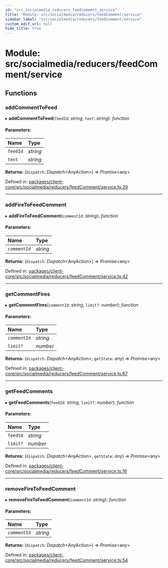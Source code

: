 ```yaml
---
id: "src_socialmedia_reducers_feedcomment_service"
title: "Module: src/socialmedia/reducers/feedComment/service"
sidebar_label: "src/socialmedia/reducers/feedComment/service"
custom_edit_url: null
hide_title: true
---
```


# Module: src/socialmedia/reducers/feedComment/service

## Functions

### addCommentToFeed

▸ **addCommentToFeed**(`feedId`: *string*, `text`: *string*): *function*

#### Parameters:

| Name | Type |
| :------ | :------ |
| `feedId` | *string* |
| `text` | *string* |

**Returns:** (`dispatch`: *Dispatch*<AnyAction\>) => *Promise*<any\>

Defined in: [packages/client-core/src/socialmedia/reducers/feedComment/service.ts:29](https://github.com/xr3ngine/xr3ngine/blob/2d83606b6/packages/client-core/src/socialmedia/reducers/feedComment/service.ts#L29)

___

### addFireToFeedComment

▸ **addFireToFeedComment**(`commentId`: *string*): *function*

#### Parameters:

| Name | Type |
| :------ | :------ |
| `commentId` | *string* |

**Returns:** (`dispatch`: *Dispatch*<AnyAction\>) => *Promise*<any\>

Defined in: [packages/client-core/src/socialmedia/reducers/feedComment/service.ts:42](https://github.com/xr3ngine/xr3ngine/blob/2d83606b6/packages/client-core/src/socialmedia/reducers/feedComment/service.ts#L42)

___

### getCommentFires

▸ **getCommentFires**(`commentId`: *string*, `limit?`: *number*): *function*

#### Parameters:

| Name | Type |
| :------ | :------ |
| `commentId` | *string* |
| `limit?` | *number* |

**Returns:** (`dispatch`: *Dispatch*<AnyAction\>, `getState`: *any*) => *Promise*<any\>

Defined in: [packages/client-core/src/socialmedia/reducers/feedComment/service.ts:67](https://github.com/xr3ngine/xr3ngine/blob/2d83606b6/packages/client-core/src/socialmedia/reducers/feedComment/service.ts#L67)

___

### getFeedComments

▸ **getFeedComments**(`feedId`: *string*, `limit?`: *number*): *function*

#### Parameters:

| Name | Type |
| :------ | :------ |
| `feedId` | *string* |
| `limit?` | *number* |

**Returns:** (`dispatch`: *Dispatch*<AnyAction\>, `getState`: *any*) => *Promise*<any\>

Defined in: [packages/client-core/src/socialmedia/reducers/feedComment/service.ts:16](https://github.com/xr3ngine/xr3ngine/blob/2d83606b6/packages/client-core/src/socialmedia/reducers/feedComment/service.ts#L16)

___

### removeFireToFeedComment

▸ **removeFireToFeedComment**(`commentId`: *string*): *function*

#### Parameters:

| Name | Type |
| :------ | :------ |
| `commentId` | *string* |

**Returns:** (`dispatch`: *Dispatch*<AnyAction\>) => *Promise*<any\>

Defined in: [packages/client-core/src/socialmedia/reducers/feedComment/service.ts:54](https://github.com/xr3ngine/xr3ngine/blob/2d83606b6/packages/client-core/src/socialmedia/reducers/feedComment/service.ts#L54)
